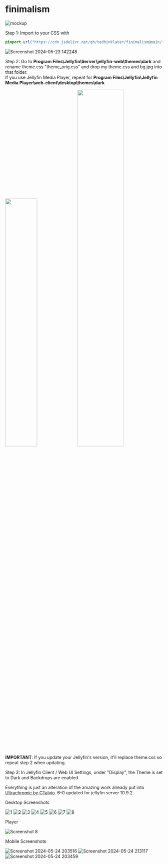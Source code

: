 # finimalism
![mockup](https://github.com/tedhinklater/finimalism/assets/66086488/3c357314-f4e8-4e97-bbd2-7b59afd9589f)

Step 1: Import to your CSS with

```css
@import url("https://cdn.jsdelivr.net/gh/tedhinklater/finimalism@main/finimalism6-0.css");

```
![Screenshot 2024-05-23 142248](https://github.com/tedhinklater/finimalism/assets/66086488/9491a9d6-76b5-4aaf-a5cd-d81fce677d30)

Step 2: Go to **Program Files\Jellyfin\Server\jellyfin-web\themes\dark** and rename theme.css "theme_orig.css" and drop my theme.css and bg.jpg into that folder.<br>
If you use Jellyfin Media Player, repeat for **Program Files\Jellyfin\Jellyfin Media Player\web-client\desktop\themes\dark**

<img src="https://github.com/tedhinklater/finimalism/assets/66086488/38eef263-460c-4994-b214-e9b07cf051fb" width=45%>
<img src="https://github.com/tedhinklater/finimalism/assets/66086488/584196c3-8adc-4d92-866f-5dd75cfa2872" width=54%>

**IMPORTANT**: If you update your Jellyfin's version, it'll replace theme.css so repeat step 2 when updating.

Step 3: In Jellyfin Client / Web UI Settings, under "Display", the Theme is set to Dark and Backdrops are enabled. 

Everything is just an alteration of the amazing work already put into [Ultrachromic by CTalvio](https://github.com/CTalvio/Ultrachromic). 6-0 updated for jellyfin server 10.9.2

Desktop Screenshots

![1](https://github.com/tedhinklater/finimalism/assets/66086488/57705b77-5571-4324-a7fa-a195ba7894e3)
![2](https://github.com/tedhinklater/finimalism/assets/66086488/7a121bb5-73ef-4f7a-8146-6544158d0f02)
![3](https://github.com/tedhinklater/finimalism/assets/66086488/1ec4105a-1c88-4d79-8e5f-e8b45f1fe034)
![4](https://github.com/tedhinklater/finimalism/assets/66086488/bdff4271-a585-4478-95a8-e80c669ecfd8)
![5](https://github.com/tedhinklater/finimalism/assets/66086488/8e873940-61c3-4264-8681-8f1704e7ae7b)
![6](https://github.com/tedhinklater/finimalism/assets/66086488/694d275f-e178-4931-a01c-4e3447f4be18)
![7](https://github.com/tedhinklater/finimalism/assets/66086488/51ec33b9-e678-4f23-8675-0094a72d75b2)
![8](https://github.com/tedhinklater/finimalism/assets/66086488/96756973-1315-4584-99cd-64aa5d384f1d)

Player

<img src="https://github.com/tedhinklater/finimalism/assets/66086488/976319a8-09eb-4bb8-be4d-1ebbc53e9180" alt="Screenshot 8">

Mobile Screenshots

![Screenshot 2024-05-24 203516](https://github.com/tedhinklater/finimalism/assets/66086488/c9c88f6b-5ecf-43c6-b34b-09142516e870)
![Screenshot 2024-05-24 213117](https://github.com/tedhinklater/finimalism/assets/66086488/00f2a31a-9d47-47a6-80c9-23167ce7c8b8)
![Screenshot 2024-05-24 203459](https://github.com/tedhinklater/finimalism/assets/66086488/bb222f92-e349-4373-bc1b-d3870c80158d)

